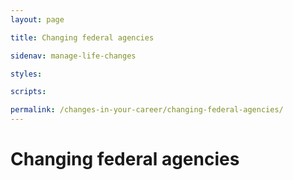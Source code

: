 ```yaml
---
layout: page

title: Changing federal agencies

sidenav: manage-life-changes

styles:

scripts:

permalink: /changes-in-your-career/changing-federal-agencies/
---
```


# Changing federal agencies


<!-- CONTENT END -->
